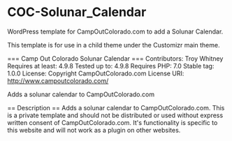 # COC-Solunar_Calendar
WordPress template for CampOutColorado.com to add a Solunar Calendar. 

This template is for use in a child theme under the Customizr main theme. 

=== Camp Out Colorado Solunar Calendar ===
Contributors: Troy Whitney
Requires at least: 4.9.8
Tested up to: 4.9.8
Requires PHP: 7.0
Stable tag: 1.0.0
License: Copyright CampOutColorado.com
License URI: http://www.campoutcolorado.com/

Adds a solunar calendar to CampOutColorado.com

== Description ==
Adds a solunar calendar to CampOutColorado.com. This is a private template and should not be distributed or used without express written consent of CampOutColorado.com. It\'s functionality is specific to this website and will not work as a plugin on other websites. 
